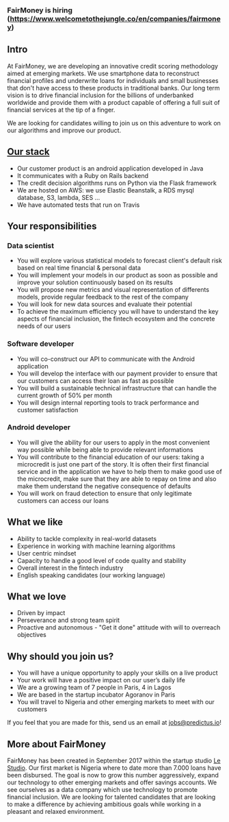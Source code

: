 ### FairMoney is hiring (https://www.welcometothejungle.co/en/companies/fairmoney)

## Intro
At FairMoney, we are developing an innovative credit scoring methodology aimed at emerging markets. We use smartphone data to reconstruct financial profiles and underwrite loans for individuals and small businesses that don't have access to these products in traditional banks.
Our long term vision is to drive financial inclusion for the billions of underbanked worldwide and provide them with a product  capable of offering a full suit of financial services at the tip of a finger.

We are looking for candidates willing to join us on this adventure to work on our algorithms and improve our product.

## [Our stack](https://stackshare.io/predictus/predictus/)
- Our customer product is an android application developed in Java
- It communicates with a Ruby on Rails backend
- The credit decision algorithms runs on Python via the Flask framework
- We are hosted on AWS: we use Elastic Beanstalk, a RDS mysql database, S3, lambda, SES ...
- We have automated tests that run on Travis

## Your responsibilities
### Data scientist
- You will explore various statistical models to forecast client's default risk based on real time financial & personal data
- You will implement your models in our product as soon as possible and improve your solution continuously based on its results
- You will propose new metrics and visual representation of differents models, provide regular feedback to the rest of the company
- You will look for new data sources and evaluate their potential
- To achieve the maximum efficiency you will have to understand the key aspects of financial inclusion, the fintech ecosystem and the concrete needs of our users

### Software developer
- You will co-construct our API to communicate with the Android application
- You will develop the interface with our payment provider to ensure that our customers can access their loan as fast as possible
- You will build a sustainable technical infrastructure that can handle the current growth of 50% per month
- You will design internal reporting tools to track performance and customer satisfaction

### Android developer
- You will give the ability for our users to apply in the most convenient way possible while being able to provide relevant informations
- You will contribute to the financial education of our users: taking a microcredit is just one part of the story. It is often their first financial service and in the application we have to help them to make good use of the microcredit, make sure that they are able to repay on time and also make them understand the negative consequence of defaults
- You will work on fraud detection to ensure that only legitimate customers can access our loans

## What we like
- Ability to tackle complexity in real-world datasets
- Experience in working with machine learning algorithms
- User centric mindset
- Capacity to handle a good level of code quality and stability
- Overall interest in the fintech industry
- English speaking candidates (our working language)

## What we love
- Driven by impact
- Perseverance and strong team spirit
- Proactive and autonomous - "Get it done" attitude with will to overreach objectives

## Why should you join us?
- You will have a unique opportunity to apply your skills on a live product
- Your work will have a positive impact on our user’s daily life
- We are a growing team of 7 people in Paris, 4 in Lagos
- We are based in the startup incubator Agoranov in Paris
- You will travel to Nigeria and other emerging markets to meet with our customers

If you feel that you are made for this, send us an email at jobs@predictus.io!

## More about FairMoney
FairMoney has been created in September 2017 within the startup studio [Le Studio](https://www.linkedin.com/company/le-studio-vc/). Our first market is Nigeria where to date more than 7.000 loans have been disbursed. The goal is now to grow this number aggressively, expand our technology to other emerging markets and offer savings accounts. We see ourselves as a data company which use technology to promote financial inclusion. We are looking for talented candidates that are looking to make a difference by achieving ambitious goals while working in a pleasant and relaxed environment.
